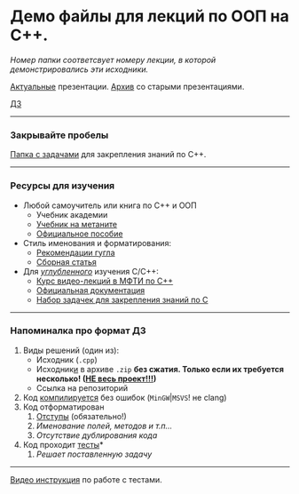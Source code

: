 # Демо файлы для лекций по ООП на С++.

*Номер папки соответсвует номеру лекции, в которой демонстрировались эти исходники.*

[Актуальные](https://oop-cpp-lections-al-teemo-a081cbf0c0758a81115627cecb612d515757c.gitlab.io/) презентации.
[Архив](https://sourceforge.net/projects/cpp-oop-top-aca/files/Lections/active/) со старыми презентациями.

[ДЗ](https://oop-cpp-lections-al-teemo-a081cbf0c0758a81115627cecb612d515757c.gitlab.io/hommy.html)

---
### Закрывайте пробелы

[Папка с задачами](./_tasks) для закрепления знаний по С++.

---
### Ресурсы для изучения

- Любой самоучитель или книга по С++ и ООП
	- Учебник академии
	- [Учебник на метаните](https://metanit.com/cpp/tutorial/5.1.php)
	- [Официальное пособие](https://cplusplus.com/doc/tutorial/)
- Стиль именования и форматирования:
	- [Рекомендации гугла](https://habr.com/ru/post/477722/)
	- [Сборная статья](https://habr.com/ru/post/172091/)
- Для <u>*углубленного*</u> изучения C/С++:
	- [Курс видео-лекций в МФТИ по С++](https://youtube.com/playlist?list=PL3BR09unfgciJ1_K_E914nohpiOiHnpsK)
	- [Официальная документация](https://en.cppreference.com/w/cpp/regex)
	- [Набор задачек для закрепления знаний по С](http://www.gowrikumar.com/c/index.html)

---
### Напоминалка про формат ДЗ

1. Виды решений (один из):
	- Исходник (`.cpp`)
	- Исходник<u>и</u> в архиве `.zip` **без сжатия. Только если их требуется несколько! (<u>НЕ весь проект!!!</u>)**
	- Ссылка на репозиторий	
2. Код <u>компилируется</u> без ошибок (`MinGW`|`MSVS`! не clang)
3. Код отформатирован
	1. <u>Отступы</u> (обязательно!)
	1. *Именование полей, методов и т.п...*
	1. *Отсутствие дублирования кода*	
4. Код проходит <u>тесты</u>*
	1. *Решает поставленную задачу*
	
---
[Видео инструкция](https://youtu.be/lotXjoGTaws) по работе с тестами.
